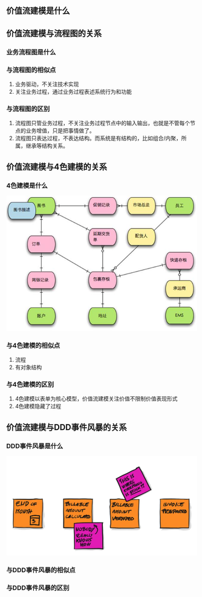 ## 价值流建模是什么

## 价值流建模与流程图的关系
### 业务流程图是什么
### 与流程图的相似点
1. 业务驱动，不关注技术实现
2. 关注业务过程，通过业务过程表述系统行为和功能

### 与流程图的区别
1. 流程图只管业务过程，不关注业务过程节点中的输入输出，也就是不管每个节点的业务增值，只是把事情做了。
2. 流程图只表达过程，不表达结构。而系统是有结构的，比如组合/内聚，所属，继承等结构关系。


## 价值流建模与4色建模的关系
### 4色建模是什么
![4cloloremodel](./cases/4colormodeling.jpg)  

### 与4色建模的相似点
1. 流程
2. 有对象结构
### 与4色建模的区别
 1. 4色建模以表单为核心模型，价值流建模关注价值不限制价值表现形式
 2. 4色建模隐藏了过程

## 价值流建模与DDD事件风暴的关系
### DDD事件风暴是什么
![eventstorming](./cases/eventstorming.jpg)  

### 与DDD事件风暴的相似点
### 与DDD事件风暴的区别
 